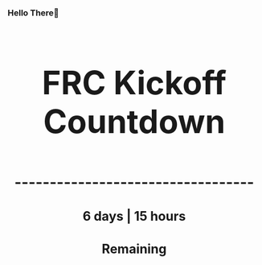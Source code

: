 ### Hello There👋

<!---START-TIMER--->
<h3 align='center' style='font-size: 64px;'>FRC Kickoff Countdown</h3>
<h3 align='center' style='font-size: 30px;'>----------------------------------</h3>
<h3 align='center' style='font-size: 25px;'>6 days | 15 hours</h3>
<h3 align='center' style='font-size: 25px;'>Remaining</h3>
<!---END-TIMER--->
